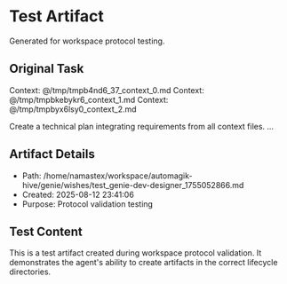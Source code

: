 # Test Artifact

Generated for workspace protocol testing.

## Original Task

Context: @/tmp/tmpb4nd6_37_context_0.md
Context: @/tmp/tmpbkebykr6_context_1.md
Context: @/tmp/tmpbyx6lsy0_context_2.md

Create a technical plan integrating requirements from all context files.
...

## Artifact Details
- Path: /home/namastex/workspace/automagik-hive/genie/wishes/test_genie-dev-designer_1755052866.md
- Created: 2025-08-12 23:41:06
- Purpose: Protocol validation testing

## Test Content
This is a test artifact created during workspace protocol validation.
It demonstrates the agent's ability to create artifacts in the correct
lifecycle directories.
